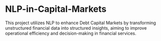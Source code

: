 # NLP-in-Capital-Markets
This project utilizes NLP to enhance Debt Capital Markets by transforming unstructured financial data into structured insights, aiming to improve operational efficiency and decision-making in financial services.
